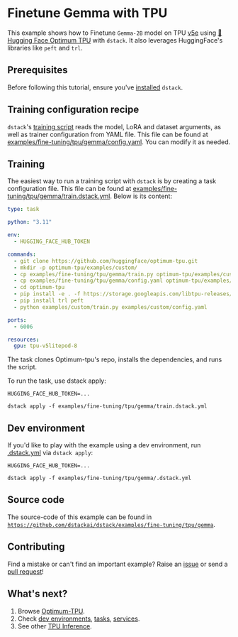 # Finetune Gemma with TPU

This example shows how to Finetune `Gemma-2B` model on TPU [v5e](https://cloud.google.com/tpu/docs/v5e) using [🤗Hugging Face Optimum TPU](https://github.com/huggingface/optimum-tpu) with `dstack`. 
It also leverages HuggingFace's libraries like `peft` and `trl`.

## Prerequisites

Before following this tutorial, ensure you've [installed](https://dstack.ai/docs/installation) `dstack`.

## Training configuration recipe

`dstack`'s [training script](train.py) reads the model, LoRA and dataset arguments, as well as trainer configuration from YAML file.
This file can be found at [examples/fine-tuning/tpu/gemma/config.yaml](https://github.com/dstackai/dstack/blob/master/examples/fine-tuning/tpu/gemma/config.yaml). 
You can modify it as needed.

## Training

The easiest way to run a training script with `dstack` is by creating a task configuration file.
This file can be found at [examples/fine-tuning/tpu/gemma/train.dstack.yml](https://github.com/dstackai/dstack/blob/master/examples/fine-tuning/tpu/gemma/train.dstack.yml).
Below is its content:
```yaml
type: task

python: "3.11"

env:
  - HUGGING_FACE_HUB_TOKEN

commands:
  - git clone https://github.com/huggingface/optimum-tpu.git
  - mkdir -p optimum-tpu/examples/custom/
  - cp examples/fine-tuning/tpu/gemma/train.py optimum-tpu/examples/custom/train.py
  - cp examples/fine-tuning/tpu/gemma/config.yaml optimum-tpu/examples/custom/config.yaml
  - cd optimum-tpu
  - pip install -e . -f https://storage.googleapis.com/libtpu-releases/index.html
  - pip install trl peft
  - python examples/custom/train.py examples/custom/config.yaml

ports:
  - 6006

resources:
  gpu: tpu-v5litepod-8
```
The task clones Optimum-tpu's repo, installs the dependencies, and runs the script.

To run the task, use dstack apply:
```shell
HUGGING_FACE_HUB_TOKEN=...

dstack apply -f examples/fine-tuning/tpu/gemma/train.dstack.yml
```
## Dev environment

If you'd like to play with the example using a dev environment, run
[.dstack.yml](.dstack.yml) via `dstack apply`:

```shell
HUGGING_FACE_HUB_TOKEN=...

dstack apply -f examples/fine-tuning/tpu/gemma/.dstack.yml
```

## Source code

The source-code of this example can be found in  [`https://github.com/dstackai/dstack/examples/fine-tuning/tpu/gemma`](https://github.com/dstackai/dstack/blob/master/examples/fine-tuning/tpu/gemma).

## Contributing

Find a mistake or can't find an important example? Raise an [issue](https://github.com/dstackai/dstack/issues) or send a [pull request](https://github.com/dstackai/dstack/tree/master/examples)!

## What's next?

1. Browse [Optimum-TPU](https://github.com/huggingface/optimum-tpu).
2. Check [dev environments](https://dstack.ai/docs/dev-environments), [tasks](https://dstack.ai/docs/tasks), 
   [services](https://dstack.ai/docs/services).
3. See other [TPU Inference](https://github.com/dstackai/dstack/blob/master/examples/tpu/tgi).